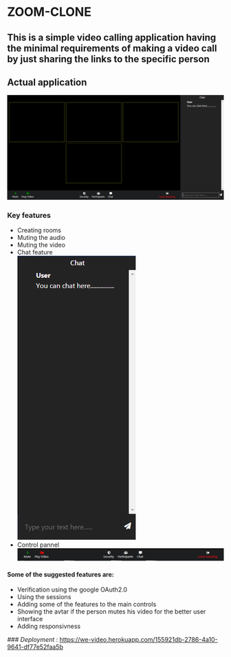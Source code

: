 # ZOOM-CLONE
## This is a simple video calling application having the minimal requirements of making a video call by just sharing the links to the specific person
## Actual application
![](scr_shots/Capture.PNG)
### Key features 
* Creating rooms 
* Muting the audio
* Muting the video
* Chat feature <br>
    ![](scr_shots/chat_side.PNG) 
* Control pannel
    ![](scr_shots/control_block.PNG)

#### Some of the suggested features are:
* Verification using the google OAuth2.0 
* Using the sessions 
* Adding some of the features to the main controls 
* Showing the avtar if the person mutes his video for the better user interface
* Adding responsivness

_### Deployment_ : https://we-video.herokuapp.com/155921db-2786-4a10-9641-df77e52faa5b 
